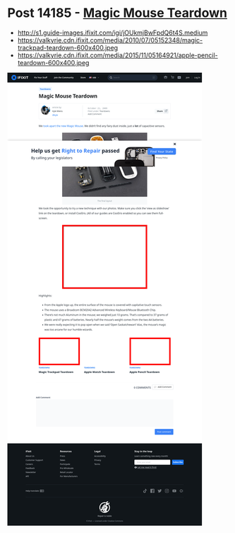 # Post 14185 - [Magic Mouse Teardown](https://www.ifixit.com/News/14185/magic-mouse-teardown)

- http://s1.guide-images.ifixit.com/igi/jOUkmjBwFpdQ6t4S.medium
- https://valkyrie.cdn.ifixit.com/media/2010/07/05152348/magic-trackpad-teardown-600x400.jpeg
- https://valkyrie.cdn.ifixit.com/media/2015/11/05164921/apple-pencil-teardown-600x400.jpeg

![screencap](screenshots/ae269230-3a65-4427-b16f-40d15dff920a.png)
